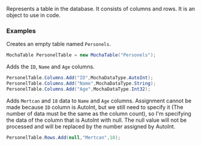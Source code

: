 Represents a table in the database. It consists of columns and rows.
It is an object to use in code.

### Examples

Creates an empty table named ``Personels``.
```C#
MochaTable PersonelTable = new MochaTable("Personels");
```

Adds the ``ID``, ``Name`` and ``Age`` columns.
```C#
PersonelTable.Columns.Add("ID",MochaDataType.AutoInt);
PersonelTable.Columns.Add("Name",MochaDataType.String);
PersonelTable.Columns.Add("Age",MochaDataType.Int32);
```

Adds ``Mertcan`` and ``18`` data to ``Name`` and ``Age`` columns. Assignment cannot be made because ``ID`` column is AutoInt, but we still need to specify it (The number of data must be the same as the column count), so I'm specifying the data of the column that is AutoInt with null. The null value will not be processed and will be replaced by the number assigned by AutoInt.
```C#
PersonelTable.Rows.Add(null,"Mertcan",18);
```
